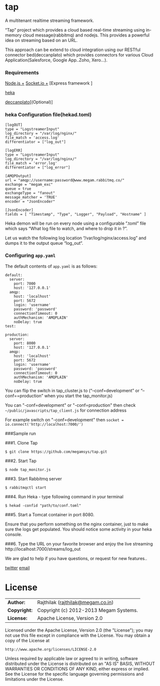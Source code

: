 tap
===

A multitenant realtime streaming framework.

“Tap” project which provides a cloud based real-time streaming using in-memory cloud message(rabbitmq) and nodejs. This provides a powerful idea on streaming based on an URL. 

This approach can be extend to cloud integration using our RESTful connector bed(deccanplato) which provides connectors for various Cloud Application(Salesforce, Google App..Zoho, Xero…).

### Requirements

> 
[Node.js +](http://nodejs.org/)
[Socket.io +](http://socket.io/)
[Express framework ]

[heka](https://hekad.readthedocs.org/)

[deccanplato](https://github.com/indykish/deccanplato/)[(Optional)]

### heka Configuration file(hekad.toml)

```
[logOUT]
type = "LogstreamerInput"
log_directory = "/var/log/nginx/"
file_match = 'access.log'
differentiator = ["log_out"]

[logERR]
type = "LogstreamerInput"
log_directory = "/var/log/nginx/"
file_match = 'error.log'
differentiator = ["log_error"]

[AMQPOutput]
url = "amqp://username:password@www.megam.rabbitmq.co/"
exchange = "megam_exc"
queue = true
exchangeType = "fanout"
message_matcher = 'TRUE'
encoder = "JsonEncoder"

[JsonEncoder]
fields = [ "Timestamp", "Type", "Logger", "Payload", "Hostname" ]

```
Heka demon will be run on every node using a configurable ”<x>.toml” file which says “What log file to watch, and where to drop it in ?”.

Let us watch the following  log location “/var/log/nginx/access.log” and dumps it to the output queue “log_out“.

### Configuring `app.yaml`

The default contents of `app.yaml` is as follows:

```
default:
  server:
    port: 7000
    host: '127.0.0.1'
  amqp:
    host: 'localhost'
    port: 5672
    login: 'username'
    password: 'password'
    connectionTimeout: 0
    authMechanism: 'AMQPLAIN'
    noDelay: true
test:

production:
  server:
    port: 8000
    host: '127.0.0.1'
  amqp:
    host: 'localhost'
    port: 5672
    login: 'username'
    password: 'password'
    connectionTimeout: 0
    authMechanism: 'AMQPLAIN'
    noDelay: true
```
You can flip the switch in tap_cluster.js to (“–conf=development” or “–conf==production” when you start the tap_monitor.js)

You can "-conf=development" or "-conf=production" then check `~/public/javascripts/tap_client.js` for connection address 

For example switch on "-conf=development" then `socket = io.connect('http://localhost:7000/')`

###Sample run

###1. Clone Tap

`$ git clone https://github.com/megamsys/tap.git`

###2. Start Tap
 	
`$ node tap_monitor.js`

###3. Start Rabbitmq server

`$ rabbitmqctl start`

###4. Run Heka -  type following command in your terminal

`$ hekad -confid "path/to/conf.toml"`

###5. Start a Tomcat container in port 8080.

Ensure that you perform something on the nginx container, just to make sure the logs get populated. You should notice some activity in your heka console.

###6. Type the URL on your favorite browser and enjoy the live streaming http://localhost:7000/streams/log_out


We are glad to help if you have questions, or request for new features..

[twitter](http://twitter.com/indykish) [email](<rajthilak@megam.co.in>)

# License


|                      |                                          |
|:---------------------|:-----------------------------------------|
| **Author:**          | Rajthilak (<rajthilak@megam.co.in>)
| **Copyright:**       | Copyright (c) 2012-2013 Megam Systems.
| **License:**         | Apache License, Version 2.0

Licensed under the Apache License, Version 2.0 (the "License");
you may not use this file except in compliance with the License.
You may obtain a copy of the License at

    http://www.apache.org/licenses/LICENSE-2.0

Unless required by applicable law or agreed to in writing, software
distributed under the License is distributed on an "AS IS" BASIS,
WITHOUT WARRANTIES OR CONDITIONS OF ANY KIND, either express or implied.
See the License for the specific language governing permissions and
limitations under the License.


